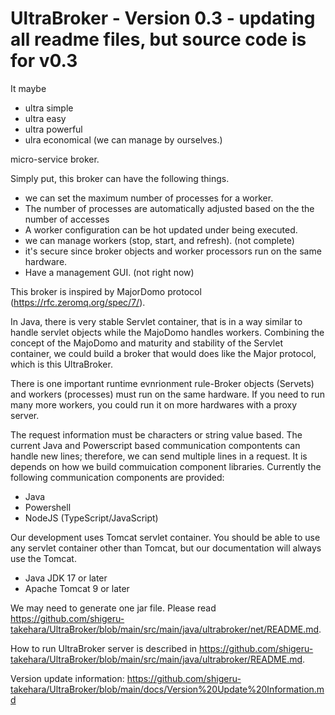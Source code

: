 # UltraBroker - Version 0.3 - updating all readme files, but source code is for v0.3
It maybe
 - ultra simple
 - ultra easy
 - ultra powerful
 - ulra economical (we can manage by ourselves.)
   
  micro-service broker.

Simply put, this broker can have the following things.
- we can set the maximum number of processes for a worker.
- The number of processes are automatically adjusted based on the the number of accesses
- A worker configuration can be hot updated under being executed.
- we can manage workers (stop, start, and refresh). (not complete)
- it's secure since broker objects and worker processors run on the same hardware.
- Have a management GUI. (not right now)

This broker is inspired by MajorDomo protocol (https://rfc.zeromq.org/spec/7/). 

In Java, there is very stable Servlet container, that is in a way similar to handle servlet objects while the MajoDomo handles workers. Combining the concept of the MajoDomo and maturity and stability of the Servlet container, we could build a broker that would does like the Major protocol, which is this UltraBroker.

There is one important runtime evnrionment rule-Broker objects (Servets) and workers (processes) must run on the same hardware.
If you need to run many more workers, you could run it on more hardwares with a proxy server.

The request information must be characters or string value based. The current Java and Powerscript based communication compontents can handle new lines; therefore, we can send multiple lines in a request. It is depends on how we build commuication component libraries.
Currently the following communication components are provided:

- Java
- Powershell
- NodeJS (TypeScript/JavaScript) 

Our development uses Tomcat servlet container. You should be able to use any servlet container other than Tomcat, but our documentation will always use the Tomcat.

- Java JDK 17 or later
- Apache Tomcat 9 or later
  
We may need to generate one jar file. Please read https://github.com/shigeru-takehara/UltraBroker/blob/main/src/main/java/ultrabroker/net/README.md.

How to run UltraBroker server is described in https://github.com/shigeru-takehara/UltraBroker/blob/main/src/main/java/ultrabroker/README.md.

Version update information: https://github.com/shigeru-takehara/UltraBroker/blob/main/docs/Version%20Update%20Information.md
